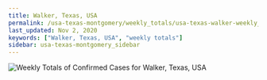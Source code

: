 ```yaml
---
title: Walker, Texas, USA
permalink: /usa-texas-montgomery/weekly_totals/usa-texas-walker-weekly_totals.html
last_updated: Nov 2, 2020
keywords: ["Walker, Texas, USA", "weekly totals"]
sidebar: usa-texas-montgomery_sidebar
---
```


![Weekly Totals of Confirmed Cases for Walker, Texas, USA](/covid_tracker/images/graphs/usa-texas-walker-weekly_totals_graph.png)
